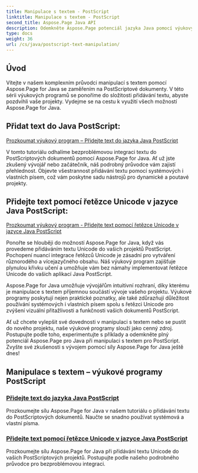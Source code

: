 ```yaml
---
title: Manipulace s textem - PostScript
linktitle: Manipulace s textem - PostScript
second_title: Aspose.Page Java API
description: Odemkněte Aspose.Page potenciál jazyka Java pomocí výukových programů PostScript. Přidejte text, včetně řetězců Unicode, bez námahy pro vylepšení vašich projektů.
type: docs
weight: 36
url: /cs/java/postscript-text-manipulation/
---
```


## Úvod

Vítejte v našem komplexním průvodci manipulací s textem pomocí Aspose.Page for Java se zaměřením na PostScriptové dokumenty. V této sérii výukových programů se ponoříme do složitosti přidávání textu, abyste pozdvihli vaše projekty. Vydejme se na cestu k využití všech možností Aspose.Page for Java.

## Přidat text do Java PostScript:
[Prozkoumat výukový program – Přidejte text do jazyka Java PostScript](./add-text/)

V tomto tutoriálu odhalíme bezproblémovou integraci textu do PostScriptových dokumentů pomocí Aspose.Page for Java. Ať už jste zkušený vývojář nebo začátečník, náš podrobný průvodce vám zajistí přehlednost. Objevte všestrannost přidávání textu pomocí systémových i vlastních písem, což vám poskytne sadu nástrojů pro dynamické a poutavé projekty.

## Přidejte text pomocí řetězce Unicode v jazyce Java PostScript:
[Prozkoumat výukový program - Přidejte text pomocí řetězce Unicode v jazyce Java PostScript](./add-text-unicode/)

Ponořte se hlouběji do možností Aspose.Page for Java, když vás provedeme přidáváním textu Unicode do vašich projektů PostScript. Pochopení nuancí integrace řetězců Unicode je zásadní pro vytváření různorodého a vícejazyčného obsahu. Náš výukový program zajišťuje plynulou křivku učení a umožňuje vám bez námahy implementovat řetězce Unicode do vašich aplikací Java PostScript.

Aspose.Page for Java umožňuje vývojářům intuitivní rozhraní, díky kterému je manipulace s textem příjemnou součástí vývoje vašeho projektu. Výukové programy poskytují nejen praktické poznatky, ale také zdůrazňují důležitost používání systémových i vlastních písem spolu s řetězci Unicode pro zvýšení vizuální přitažlivosti a funkčnosti vašich dokumentů PostScript.

Ať už chcete vylepšit své dovednosti v manipulaci s textem nebo se pustit do nového projektu, naše výukové programy slouží jako cenný zdroj. Postupujte podle toho, experimentujte s příklady a odemkněte plný potenciál Aspose.Page pro Java při manipulaci s textem pro PostScript. Zvyšte své zkušenosti s vývojem pomocí síly Aspose.Page for Java ještě dnes!
## Manipulace s textem – výukové programy PostScript
### [Přidejte text do jazyka Java PostScript](./add-text/)
Prozkoumejte sílu Aspose.Page for Java v našem tutoriálu o přidávání textu do PostScriptových dokumentů. Naučte se snadno používat systémová a vlastní písma.
### [Přidejte text pomocí řetězce Unicode v jazyce Java PostScript](./add-text-unicode/)
Prozkoumejte sílu Aspose.Page for Java při přidávání textu Unicode do vašich PostScriptových projektů. Postupujte podle našeho podrobného průvodce pro bezproblémovou integraci.